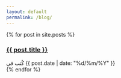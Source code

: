 ```yaml
---
layout: default
permalink: /blog/
---
```


<div class="posts">
  {% for post in site.posts %}
    <article class="post">
      <h3><a href="{{ site.baseurl }}{{ post.url }}">{{ post.title }}</a></h3>
      <div class="datetime">
        كُتب في {{ post.date | date: "%d/%m/%Y" }}
      </div>
    </article>
  {% endfor %}
</div>
